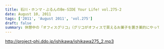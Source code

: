 ```yaml
---
title: 石川・ホンマ・ぶるんのBe-SIDE Your Life! vol.275-2
date: August 10, 2011
tags: ['2011', 'August 2011', 'vol.275']
draft: false
summary: 休憩中の「オフィスグリコ」（グリコがオフィスで買えるお菓子を置き薬的にやっているやつ。）ビーサイメンバーのアイス消費量は半端ありません。NAMAE
---
```


http://project-phi.ddo.jp/ishikawa/ishikawa275_2.mp3
